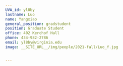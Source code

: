 ```yaml
---
UVA_id: yl8by
lastname: Luo
name: Yangxiao
general_position: gradstudent
position: Graduate Student
office: 402 Kerchof Hall
phone: 434-982-2786
email: yl8by@virginia.edu
image: __SITE_URL__/img/people/2021-fall/Luo_Y.jpg 


---
```

